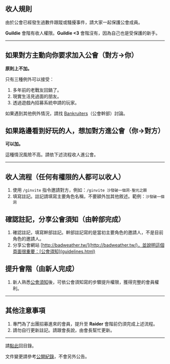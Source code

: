 ## 收人規則

由於公會已經發生過數件跟蹤或騷擾事件，請大家一起保護公會成員。

**Guildie** 會階有收人權限。**Guildie <3** 會階沒有，因為自己也是受保護的新手。

---

## 如果對方主動向你要求加入公會（對方→你）

**原則上不加。**

只有三種例外可以接受：
1.  多年前的老戰友回鍋了。
1.  現實生活見過面的朋友。
1.  透過遊戲內招募系統申請的玩家。

如果遇到其他例外情況，請找 [Bankruiters](ranks.html)（公會幹部）討論。

## 如果路邊看到好玩的人，想加對方進公會（你→對方）

**可以加。**

這種情況風險不高。請依下述流程收人進公會。

---

## 收人流程（任何有權限的人都可以收人）

1.  使用 `/ginvite` 指令邀請對方，例如：`/ginvite 沙發破一個洞-聖光之願`
1.  填寫註記。註記請填寫主要角色名稱，不要額外加其他敘述。範例：`沙發破一個洞`

## 確認註記，分享公會須知（由幹部完成）

1.  確認註記，填寫幹部註記。幹部註記寫的是當初主要角色的邀請人，不是目前角色的邀請人。
1.  分享公會網站 [http://badweather.tw/](http://badweather.tw/)，並說明這個頁面很重要：[公會須知](guidelines.html)

## 提升會階（由新人完成）

1.  新人熟悉[公會須知](guidelines.html)後，可依公會須知寫的步驟提升權限，獲得完整的會員權利。

---

## 其他注意事項

1.  專門為了出團招募進來的會員，提升至 **Raider** 會階前仍須完成上述流程。
1.  請勿自行更新註記。請跟會長說，由會長幫忙更新。

--- 

請[點此](index.html)回目錄。

文件變更請參考[公開紀錄](https://github.com/dalechou/badweather.tw/commits/master/recruitment.md)，不會另外公告。
